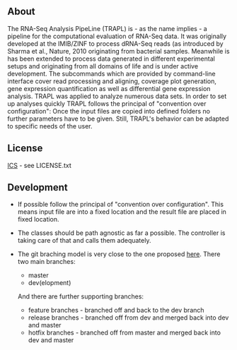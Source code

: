 About
-----

The RNA-Seq Analysis PipeLine (TRAPL) is - as the name implies - a
pipeline for the computational evaluation of RNA-Seq data. It was
originally developed at the IMIB/ZINF to process dRNA-Seq reads (as
introduced by Sharma et al., Nature, 2010 originating from bacterial
samples. Meanwhile is has been extended to process data generated in
different experimental setups and originating from all domains of life
and is under active development. The subcommands which are provided
by command-line interface cover read processing and aligning, coverage
plot generation, gene expression quantification as well as
differential gene expression analysis. TRAPL was applied to analyze
numerous data sets. In order to set up analyses quickly TRAPL follows
the principal of "convention over configuration": Once the input files
are copied into defined folders no further parameters have to be
given. Still, TRAPL's behavior can be adapted to specific needs of the
user.

License
-------

[ICS](https://en.wikipedia.org/wiki/ISC_license) - see LICENSE.txt

Development
-----------

* If possible follow the principal of "convention over
  configuration". This means input file are into a fixed location and
  the result file are placed in fixed location.

* The classes should be path agnostic as far a possible. The controller
  is taking care of that and calls them adequately.

* The git braching model is very close to the one 
  proposed [here](http://nvie.com/posts/a-successful-git-branching-model/).
  There two main branches:
    * master 
    * dev(elopment)

    And there are further supporting branches:
    * feature branches - branched off and back to the dev branch
    * release branches - branched off from dev and merged back into
                       dev and master
    * hotfix branches - branched off from master and merged back into
                      dev and master
